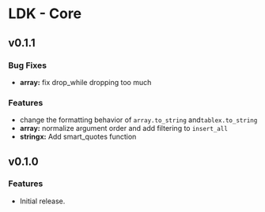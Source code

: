 # LDK - Core

## v0.1.1

### Bug Fixes

- **array:** fix drop_while dropping too much

### Features

- change the formatting behavior of `array.to_string` and`tablex.to_string`
- **array:** normalize argument order and add filtering to `insert_all`
- **stringx:** Add smart_quotes function

## v0.1.0

### Features

- Initial release.
